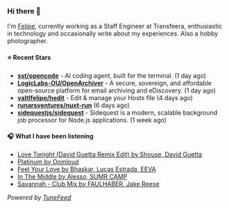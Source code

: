 ### Hi there 👋

I'm [Felipe](https://felipevm.com), currently working as a Staff Engineer at Transfeera, enthusiastic in technology and occasionally write about my experiences. Also a hobby photographer.

#### ⭐ Recent Stars
- **[sst/opencode](https://github.com/sst/opencode)** - AI coding agent, built for the terminal. (1 day ago)
- **[LogicLabs-OU/OpenArchiver](https://github.com/LogicLabs-OU/OpenArchiver)** - A secure, sovereign, and affordable open-source platform for email archiving and eDiscovery. (1 day ago)
- **[valtlfelipe/hedit](https://github.com/valtlfelipe/hedit)** - Edit &amp; manage your Hosts file (4 days ago)
- **[runarsventures/nuxt-run](https://github.com/runarsventures/nuxt-run)** (6 days ago)
- **[sidequestjs/sidequest](https://github.com/sidequestjs/sidequest)** - Sidequest is a modern, scalable background job processor for Node.js applications. (1 week ago)

#### 🎧 What I have been listening
- [Love Tonight (David Guetta Remix Edit) by Shouse, David Guetta](https://open.spotify.com/track/2prnn41CblB8B4yWACDljP)
- [Platinum by Oomloud](https://open.spotify.com/track/2elRVCapP79fIebOjgesTJ)
- [Feel Your Love by Bhaskar, Lucas Estrada, EEVA](https://open.spotify.com/track/4gtmLfdvLaKO1PY4cvdfaI)
- [In The Middle by Alesso, SUMR CAMP](https://open.spotify.com/track/7JHdotEeGSIbtFuo4dVvsC)
- [Savannah - Club Mix by FAULHABER, Jake Reese](https://open.spotify.com/track/54DySOMuMmgB98q06ifI9b)

_Powered by [TuneFeed](https://tunefeed.app?ref=github.com)_
